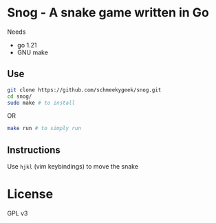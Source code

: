 # Snog - A snake game written in Go
Needs
- go 1.21
- GNU make

## Use
```bash
git clone https://github.com/schmeekygeek/snog.git
cd snog/
sudo make # to install
```
OR
```bash
make run # to simply run
```

## Instructions
Use `hjkl` (vim keybindings) to move the snake

# License
GPL v3
